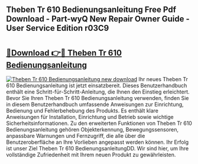 ## Theben Tr 610 Bedienungsanleitung Free Pdf Download - Part-wyQ New Repair Owner Guide - User Service Edition r03C9

# <h2><a href="http://df04rnw.blite.top/?on=Theben+Tr+610+Bedienungsanleitung">🔗Download 👉🔴 Theben Tr 610 Bedienungsanleitung</a></h2>

[![Theben Tr 610 Bedienungsanleitung new download](https://i.imgur.com/lujVjoI.png)](http://df04rnw.blite.top/?on=Theben+Tr+610+Bedienungsanleitung)
Ihr neues Theben Tr 610 Bedienungsanleitung ist jetzt einsatzbereit. Dieses Benutzerhandbuch enthält eine Schritt-für-Schritt-Anleitung, die Ihnen den Einstieg erleichtert. Bevor Sie Ihren Theben Tr 610 Bedienungsanleitung verwenden, finden Sie in diesem Benutzerhandbuch umfassende Anweisungen zur Einrichtung, Bedienung und Fehlerbehebung des Produkts. Es enthält klare Anweisungen für Installation, Einrichtung und Betrieb sowie wichtige Sicherheitsinformationen. Zu den erweiterten Funktionen von Theben Tr 610 Bedienungsanleitung gehören Objekterkennung, Bewegungssensoren, anpassbare Warnungen und Fernzugriff, die alle über die Benutzeroberfläche an Ihre Vorlieben angepasst werden können. Ihr Erfolg ist unser Ziel Theben Tr 610 BedienungsanleitungDD. Wir sind hier, um Ihre vollständige Zufriedenheit mit Ihrem neuen Produkt zu gewährleisten.

